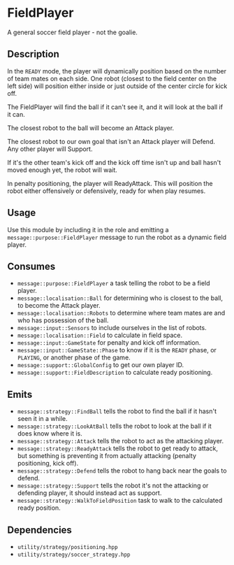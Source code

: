 # FieldPlayer

A general soccer field player - not the goalie.

## Description

In the `READY` mode, the player will dynamically position based on the number of team mates on each side. One robot (closest to the field center on the left side) will position either inside or just outside of the center circle for kick off.

The FieldPlayer will find the ball if it can't see it, and it will look at the ball if it can.

The closest robot to the ball will become an Attack player.

The closest robot to our own goal that isn't an Attack player will Defend. Any other player will Support.

If it's the other team's kick off and the kick off time isn't up and ball hasn't moved enough yet, the robot will wait.

In penalty positioning, the player will ReadyAttack. This will position the robot either offensively or defensively, ready for when play resumes.

## Usage

Use this module by including it in the role and emitting a `message::purpose::FieldPlayer` message to run the robot as a dynamic field player.

## Consumes

- `message::purpose::FieldPlayer` a task telling the robot to be a field player.
- `message::localisation::Ball` for determining who is closest to the ball, to become the Attack player.
- `message::localisation::Robots` to determine where team mates are and who has possession of the ball.
- `message::input::Sensors` to include ourselves in the list of robots.
- `message::localisation::Field` to calculate in field space.
- `message::input::GameState` for penalty and kick off information.
- `message::input::GameState::Phase` to know if it is the `READY` phase, or `PLAYING`, or another phase of the game.
- `message::support::GlobalConfig` to get our own player ID.
- `message::support::FieldDescription` to calculate ready positioning.

## Emits

- `message::strategy::FindBall` tells the robot to find the ball if it hasn't seen it in a while.
- `message::strategy::LookAtBall` tells the robot to look at the ball if it does know where it is.
- `message::strategy::Attack` tells the robot to act as the attacking player.
- `message::strategy::ReadyAttack` tells the robot to get ready to attack, but something is preventing it from actually attacking (penalty positioning, kick off).
- `message::strategy::Defend` tells the robot to hang back near the goals to defend.
- `message::strategy::Support` tells the robot it's not the attacking or defending player, it should instead act as support.
- `message::strategy::WalkToFieldPosition` task to walk to the calculated ready position.

## Dependencies

- `utility/strategy/positioning.hpp`
- `utility/strategy/soccer_strategy.hpp`
